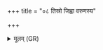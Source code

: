 +++
title = "०८ तिस्रो जिह्वा वरुणस्य"

+++
<details><summary>मूलम् (GR)</summary>

तिस्रो जिह्वा वरुणस्य-  
-अन्तर् दिद्यत्य् आसनि ।  
तासां या मध्ये राजति  
स वशा दुष्प्रतिग्रहा ॥
</details>